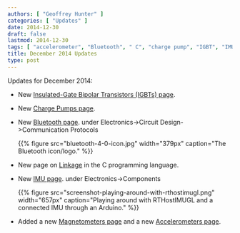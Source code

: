 ```yaml
---
authors: [ "Geoffrey Hunter" ]
categories: [ "Updates" ]
date: 2014-12-30
draft: false
lastmod: 2014-12-30
tags: [ "accelerometer", "Bluetooth", " C", "charge pump", "IGBT", "IMU", "linkage", "Linux", "magnetometer", "transistor" ] 
title: December 2014 Updates
type: post
---
```


Updates for December 2014:

* New [Insulated-Gate Bipolar Transistors (IGBTs) page](/electronics/components/transistors/insulated-gate-bipolar-transistors-igbts/).

* New [Charge Pumps page](/electronics/components/power-regulators/charge-pumps).

* New [Bluetooth page](/electronics/components/bluetooth). under Electronics->Circuit Design->Communication Protocols

    {{% figure src="bluetooth-4-0-icon.jpg" width="379px" caption="The Bluetooth icon/logo."  %}}

* New page on [Linkage](/programming/languages/c/linkage) in the C programming language.

* New [IMU page](/electronics/components/sensors/inertial-measurement-units-imus). under Electronics->Components

    {{% figure src="screenshot-playing-around-with-rthostimugl.png" width="657px" caption="Playing around with RTHostIMUGL and a connected IMU through an Arduino."  %}}

* Added a new [Magnetometers page](/electronics/components/sensors/magnetometers/) and a new [Accelerometers page](/electronics/components/sensors/accelerometers/).